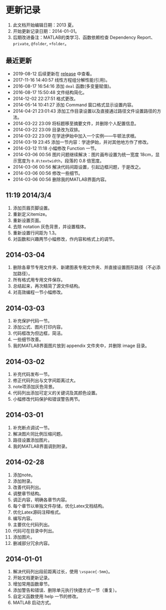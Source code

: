 # 更新记录

1. 此文档开始编辑日期：2013 夏。
2. 开始更新记录日期：2014-01-01。
3. 后期改进备注：MATLAB的类学习、函数依赖检查 Dependency Report、`private`, `@folder`, `+folder`。

## 最近更新

- 2019-08-12 后续更新在 [release](https://github.com/HereChen/The-Way-MATLAB-Learning/releases) 中查看。
- 2017-11-16 14:40:57 线性方程组分解性能(引用)。
- 2016-08-17 16:54:16 添加 `deal` 函数(多变量赋值)。
- 2016-08-17 15:50:48 文件结构简化。
- 2014-12-02 22:27:51 格式更改。
- 2014-05-14 10:41:27 添加 Command 窗口格式显示设置内容。
- 2014-04-21 23:01:43 添加工作目录设置以及直接通过路径文件设置路径的方法。
- 2014-03-22 23:09 将标题移至摘要文件，并删除个人配置信息。
- 2014-03-22 23:09 目录改为双排。
- 2014-03-22 23:09 在学途伊始中加入一个实例――牛顿法求根。
- 2014-03-19 23:45 添加一节内容：学途伊始，并对其他地方作了修改。
- 2014-03-12 11:18 小幅修改 Function 一节。
- 2014-03-06 00:56 图片问题继续解决：图片画布设置为统一宽度 18cm，显示宽度为 `0.8\textwidth`，段落的 0.8 倍宽度。
- 2014-03-06 00:56 解决代码间距设置，引起边框问题，于是改之。
- 2014-03-06 00:56 修改一些细节。
- 2014-03-06 00:56 删除我的MATLAB界面内容。

## 11:19 2014/3/4

1. 添加页眉页脚设置。
2. 重新定义itemize。
3. 重新设置页面。
4. 去除 notation 灰色背景，并设置楷体。
5. 重新设置行间距为 1.3。
6. 对函数和兴趣两节小幅修改，作内容和格式上的调节。

## 2014-03-04

1. 删除各章节专用文件夹、新建图表专用文件夹、并直接设置图形路径（不必添加路径）。
2. 所有格式用专用文件保存。
3. 总结起来，再次精简了源文件结构。
4. 对高效编程一节小幅修改。

## 2014-03-03

1. 补充保护代码一节。
2. 添加公式、图片打印内容。
3. 代码框改为但边框，简洁。
4. 一些细节改善。
5. 我的MATLAB界面图片放到 appendix 文件夹中，并删除 image 目录。

## 2014-03-02

1. 补充代码发布一节。
2. 修正代码列出与文字间距离过大。
3. note项添加灰色背景。
4. 代码列出添加可定义的关键词及其颜色设置。
5. 小幅修改代码保护和错误警告两节。

## 2014-03-01

1. 补充断点调试一节。
2. 解决图片同比例压缩问题。
3. 路径设置添加图片。
4. 我的MATLAB界面调到附录。

## 2014-02-28

1. 添加note。
2. 添加附录。
3. 改善代码列出。
4. 调整章节结构。
5. 调正内容，明确各章节内容。
6. 每个章节以单独文件存储，优化Latex文档结构。
7. 优化Latex源码注释格式。
8. 编写内容。
9. 主要优化代码列出。
10. 代码可在目录中列出。
11. 添加图片。
12. 删减部分冗余内容。

## 2014-01-01

1. 解决代码列出段前距离过长，使用 `\vspace{-5mm}`。
2. 开始文档更新记录。
3. 增加常用函数章节。
4. 添加警告和错误、删除单元执行快捷方式一节（重复）。
5. 自定义函数使用 help 一节的修改。
6. MATLAB 启动方式。
